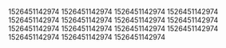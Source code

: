 1526451142974
1526451142974
1526451142974
1526451142974
1526451142974
1526451142974
1526451142974
1526451142974
1526451142974
1526451142974
1526451142974
1526451142974
1526451142974
1526451142974
1526451142974